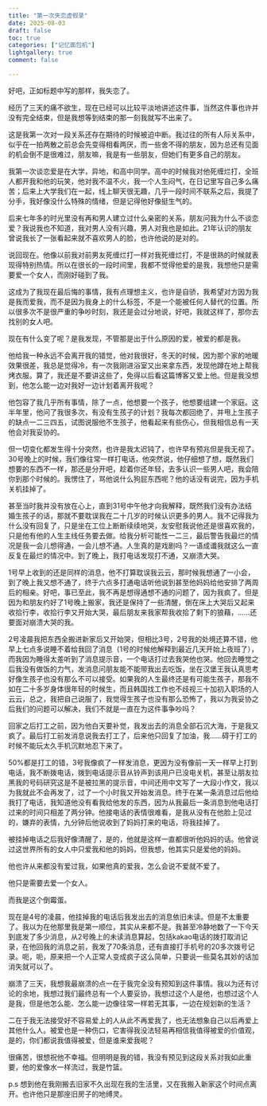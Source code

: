 ```yaml
---
title: "第一次失恋虚假录"
date: 2025-08-03
draft: false
toc: true
categories: ["记忆面包机"]
lightgallery: true
comment: false

---
```


好吧，正如标题中写的那样，我失恋了。

经历了三天的痛不欲生，现在已经可以比较平淡地讲述这件事，当然这件事也许并没有完全结束，但是我想等到结束的那一刻我就写不出来了。

这是我第一次对一段关系还存在期待的时候被迫中断。我过往的所有人际关系中，似乎在一拍两散之前总会先变得相看两厌，而一些舍不得的朋友，因为总还有见面的机会倒不是很难过，朋友嘛，我是有一些朋友，但她们有更多自己的朋友。

我第一次谈恋爱是在大学，异地，和高中同学。高中的时候我对他死缠烂打，全班人都开我和他的玩笑，他对我不温不火，我一个人生闷气，在日记里写自己多么痛苦；后来上大学我们在一起，线上聊天很无趣，几乎一段时间不联系之后，我提了分手，我好像没什么特殊的情绪，但是记得他好像挺生气的。

后来七年多的时光里没有再和男人建立过什么亲密的关系，朋友问我为什么不谈恋爱？我说我也不知道，我对男人没有兴趣，男人对我也是如此。21年认识的朋友曾说我长了一张看起来就不喜欢男人的脸，也许他说的是对的。

说回现在。他像以前我对前男友死缠烂打一样对我死缠烂打，不是很熟的时候就表现得特别热情。所以在很长的一段时间里，我都不觉得他爱的是我，我想他只是需要爱一个女人，而刚好碰到了我。

这成为了我现在最后悔的事情，我有点理想主义，也许是自骄，我希望对方因为我是我而爱我，而不是因为我身上的什么标签，不是一个能被任何人替代的位置。所以很多次不是很严重的争吵时刻，我还是会过分地说，好吧，我就这样了，那你去找别的女人吧。

现在有什么变了呢？是我发现，不管那是出于什么原因的爱，被爱的都是我。

他给我一种永远不会离开我的错觉，他对我很好，冬天的时候，因为那个家的地暖效果很差，我总是觉得冷，有一次我刚进浴室又出来拿东西，发现他蹲在地上帮我烤衣服。算了，我还是不要讲这些了，免得以后看这篇博客又爱上他。但是我没想到，他怎么能一边对我好一边计划着离开我呢？

他包容了我几乎所有事情，除了一点，他想要一个孩子，他想要组建一个家庭。这半年里，他问了我很多次，有没有生孩子的计划？我每次都回绝了，并甩上生孩子的缺点一二三四五，试图说服他不生孩子，他看起来有些伤心，但我相信总有一天他会对我妥协的。

但一切变化都发生得十分突然，也许是我太迟钝了，也许早有预兆但是我无视了。30号晚上的时候，我们像往常一样打电话，他突然说，他仔细想了想，既然我们想要的东西不一样，那还是分开吧，趁着你还年轻，去多认识一些男人吧，我会陪你到那个时候的。我愣住了，骂他说什么狗屁东西呢？他的话没有说完，因为手机关机挂掉了。

甚至当时我并没有放在心上，直到31号中午他才向我解释，既然我们没有办法结婚生孩子的话，那就不要耽误我在二十几岁的时候认识更多的男人。我不记得我为什么没有回复了，只是坐在工位上断断续续地哭，友安慰我说他还是很喜欢我的，只是他有他的人生主线任务要去做。给我分析可能性一二三，最后警告我最烂的情况是我一会儿想得通，一会儿想不通。人生真的是戏剧吗？一语成谶我就这么一直反复在最烂的情况中。到了晚上，我打电话发现打不通，又崩溃大哭。

1号早上收到的还是同样的消息，他不打算耽误我云云，那时候我想通了一小会，到了晚上我又想不通了，终于六点多打通电话听他说到甚至他妈妈给他安排了两周后的相亲。好吧，事已至此，我不再是想得通想不通的问题了，因为我疯了。但是因为和朋友约好了1号晚上搬家，我还是保持了一些清醒，倒在床上大哭后又起来收拾行李，收拾行李又开始大哭，最后朋友来我家帮我收拾了剩下的狼藉，……还要面对崩溃大哭的我。

2号凌晨我把东西全搬进新家后又开始哭，但相比3号，2号我的处境还算不错，他早上七点多说睡不着给我回了消息（1号的时候他解释到最近几天开始上夜班了），而我因为睡得太差听到了消息提示音，一个电话打过去我哭他也哭。他回去睡觉之后我没有做饭的力气，发消息问朋友能不能带我出去吃饭，坐在汉堡王我认真思考好像生孩子也没有那么不可以接受。如果我的人生最终还是有可能生孩子，那我不如在二十多岁身体很年轻的时候生，而且韩国找工作也不歧视三十加初入职场的人云云，总之，我把自己说服了，我觉得生孩子也没有那么恐怖了，我以为我妥协之后我们的问题可以解决，我们不就是一直在为这件事争吵吗？

回家之后打工之前，因为他白天要补觉，我发出去的消息全部石沉大海，于是我又疯了。最后打工前发消息说我去打工了，后来他只回复了加油，我……碍于打工的时候不能玩太久手机沉默地忍下来了。

50%都是打工的错，3号我像疯了一样发消息，更因为没有像前一天一样早上打到电话，我不断拨电话，拨到电话提示音从铃声到该用户已没电关机，甚至让朋友拉黑我的号码研究这是不是被拉黑的提示音，中间还用中文写了一大段小作文，我以为我就此不会再发了，过了一个小时我又开始发消息。终于在某一条消息过后他给我打了电话，我知道他没有看我给他发的东西，因为从我最后一条消息到他电话打过来的时间只相差了两分钟。他接电话的表情很难看，是我从没有在他脸上见过的，嫌弃的表情，九分钟后他说收到了妈妈打来的电话，将我挂掉了。

被挂掉电话之后我好像清醒了，是的，他就是这样一直都很听他妈妈的话。他曾说过这世界所有的女人中只爱我和他的妈妈，但我想，他其实只是爱他的妈妈。

他也许从来都没有爱过我，如果他真的爱我，怎么会说不爱就不爱了。

他只是需要去爱一个女人。

而我是这个倒霉蛋。

现在是4号的凌晨，他挂掉我的电话后我发出去的消息依旧未读。但是不太重要了。我以为在他那里我是第一顺位，其实从来都不是。我甚至冷静地数了一下今天到底发了多少消息，从2号晚上的未读消息算起，包括kakao电话的拨打取消记录，在他回我的消息之前，我发了70条消息，还有直接打手机号的20多次拨号记录。呃，呃，原来把一个人正常人变成疯子这么简单，只要说一些莫名其妙的话加消失就可以了。

崩溃了三天，我想我最崩溃的点一在于我完全没有预知到这件事情。我以为还有讨论的余地，我想过我们最终总有一个人要妥协，我想过这个人是他，也想过这个人是我，但是他怎么能、怎么能一边像往常一样若无其事，一边在规划新的生活？

二在于我无法接受好不容易爱上的人从此不再爱我了，也无法想象自己以后再爱上其他什么人。被爱也是一种伤口，它害得我没法轻易再相信我值得被爱的价值观，是的，你们都说我值得被爱，但是谁来爱我呢？

很痛苦，很想祝他不幸福。但明明是我的错，我没有预见到这段关系对我如此重要，他的爱像水一样流过，我是竹篮。

p.s 想到他在我刚搬去旧家不久出现在我的生活里，又在我搬入新家这个时间点离开。也许他只是那座旧房子的地缚灵。
